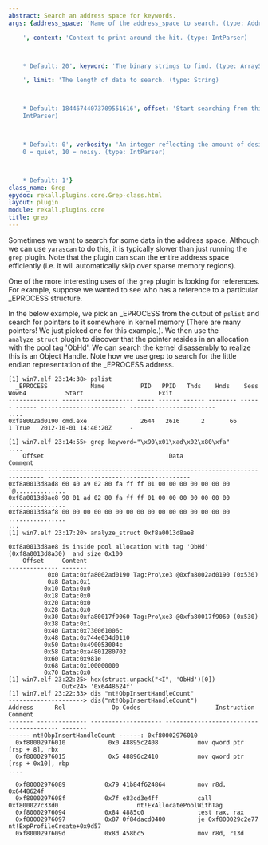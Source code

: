 ```yaml
---
abstract: Search an address space for keywords.
args: {address_space: 'Name of the address_space to search. (type: AddressSpace)

    ', context: 'Context to print around the hit. (type: IntParser)



    * Default: 20', keyword: 'The binary strings to find. (type: ArrayString)

    ', limit: 'The length of data to search. (type: String)



    * Default: 18446744073709551616', offset: 'Start searching from this offset. (type:
    IntParser)



    * Default: 0', verbosity: 'An integer reflecting the amount of desired output:
    0 = quiet, 10 = noisy. (type: IntParser)



    * Default: 1'}
class_name: Grep
epydoc: rekall.plugins.core.Grep-class.html
layout: plugin
module: rekall.plugins.core
title: grep
---
```


Sometimes we want to search for some data in the address space. Although we can
use `yarascan` to do this, it is typically slower than just running the `grep`
plugin. Note that the plugin can scan the entire address space efficiently
(i.e. it will automatically skip over sparse memory regions).

One of the more interesting uses of the `grep` plugin is looking for
references. For example, suppose we wanted to see who has a reference to a
particular _EPROCESS structure.

In the below example, we pick an _EPROCESS from the output of `pslist` and
search for pointers to it somewhere in kernel memory (There are many pointers!
We just picked one for this example.). We then use the `analyze_struct` plugin
to discover that the pointer resides in an allocation with the pool tag
'ObHd'. We can search the kernel disassembly to realize this is an Object
Handle. Note how we use grep to search for the little endian representation of
the _EPROCESS address.

```text
[1] win7.elf 23:14:38> pslist
  _EPROCESS            Name          PID   PPID   Thds    Hnds    Sess  Wow64           Start                     Exit
-------------- -------------------- ----- ------ ------ -------- ------ ------ ------------------------ ------------------------
....
0xfa8002ad0190 cmd.exe               2644   2616      2       66      1 True   2012-10-01 14:40:20Z     -

[1] win7.elf 23:14:55> grep keyword="\x90\x01\xad\x02\x80\xfa"
....
    Offset                                   Data                                                Comment
-------------- ----------------------------------------------------------------- ----------------------------------------
0xf8a0013d8ad8 60 40 a9 02 80 fa ff ff 01 00 00 00 00 00 00 00  `@..............
0xf8a0013d8ae8 90 01 ad 02 80 fa ff ff 01 00 00 00 00 00 00 00  ................
0xf8a0013d8af8 00 00 00 00 00 00 00 00 00 00 00 00 00 00 00 00  ................
...
[1] win7.elf 23:17:20> analyze_struct 0xf8a0013d8ae8

0xf8a0013d8ae8 is inside pool allocation with tag 'ObHd' (0xf8a0013d8a30)  and size 0x100
    Offset     Content
-------------- -------
           0x0 Data:0xfa8002ad0190 Tag:Pro\xe3 @0xfa8002ad0190 (0x530)
           0x8 Data:0x1
          0x10 Data:0x0
          0x18 Data:0x0
          0x20 Data:0x0
          0x28 Data:0x0
          0x30 Data:0xfa80017f9060 Tag:Pro\xe3 @0xfa80017f9060 (0x530)
          0x38 Data:0x1
          0x40 Data:0x730061006c
          0x48 Data:0x744e034d0110
          0x50 Data:0x490053004c
          0x58 Data:0xa4801280702
          0x60 Data:0x981e
          0x68 Data:0x100000000
          0x70 Data:0x0
[1] win7.elf 23:22:25> hex(struct.unpack("<I", 'ObHd')[0])
               Out<24> '0x6448624f'
[1] win7.elf 23:22:33> dis "nt!ObpInsertHandleCount"
---------------------> dis("nt!ObpInsertHandleCount")
Address      Rel             Op Codes                     Instruction                Comment
------- -------------- -------------------- ---------------------------------------- -------
------ nt!ObpInsertHandleCount ------: 0xf80002976010
  0xf80002976010            0x0 48895c2408           mov qword ptr [rsp + 8], rbx
  0xf80002976015            0x5 48896c2410           mov qword ptr [rsp + 0x10], rbp
....

  0xf80002976089           0x79 41b84f624864         mov r8d, 0x6448624f
  0xf8000297608f           0x7f e83cd3e4ff           call 0xf800027c33d0                      nt!ExAllocatePoolWithTag
  0xf80002976094           0x84 4885c0               test rax, rax
  0xf80002976097           0x87 0f84dacd0400         je 0xf800029c2e77                        nt!ExpProfileCreate+0x9d57
  0xf8000297609d           0x8d 458bc5               mov r8d, r13d
```
